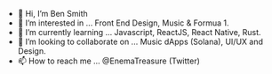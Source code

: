 - 👋 Hi, I’m Ben Smith
- 👀 I’m interested in ... Front End Design, Music & Formua 1.
- 🌱 I’m currently learning ... Javascript, ReactJS, React Native, Rust.
- 💞️ I’m looking to collaborate on ... Music dApps (Solana), UI/UX and Design.
- 📫 How to reach me ... @EnemaTreasure (Twitter)

<!---
cottonsmithco/cottonsmithco is a ✨ special ✨ repository because its `README.md` (this file) appears on your GitHub profile.
You can click the Preview link to take a look at your changes.
--->
